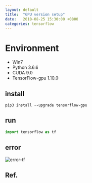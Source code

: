 ```yaml
---
layout: default
title:  "GPU version setup"
date:   2018-08-25 15:30:00 +0800
categories: tensorflow
---
```


# Environment

- Win7
- Python 3.6.6
- CUDA 9.0
- TensorFlow-gpu 1.10.0

## install

`pip3 install --upgrade tensorflow-gpu`

## run

```python
import tensorflow as tf
```

## error

![error-tf]({{site.url}}/images/error-tf.png)


## Ref.

